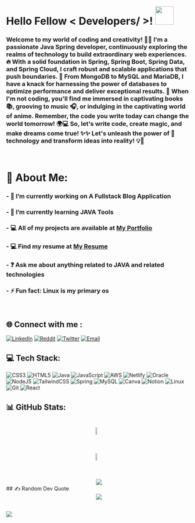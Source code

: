 <h1> Hello Fellow < Developers/ >! <img src = "https://raw.githubusercontent.com/rahulbanerjee26/githubProfileReadmeGenerator/main/gifs/wave.gif" width = 50px height='50px'> </h1>

<!--
### <div align="center">I'm a computer enthusiast 💻 . I love creating websites and I love to explore emerging web technologies. I'm skilled in Java Technologies like JPA, Hibernate, and Spring Tools and I'm trained in SQL. I've built some cool projects. Do check them out. Apart from coding, I love reading books 📚 , listening to music 🎵 , and watching animes. I  💗 talking about creative coding, so don't hesitate to reach out.</div>  
-->

### Welcome to my world of coding and creativity! 👨‍💻 I'm a passionate Java Spring developer, continuously exploring the realms of technology to build extraordinary web experiences. 🔥 With a solid foundation in Spring, Spring Boot, Spring Data, and Spring Cloud, I craft robust and scalable applications that push boundaries. 🌟 From MongoDB to MySQL and MariaDB, I have a knack for harnessing the power of databases to optimize performance and deliver exceptional results. 💪 When I'm not coding, you'll find me immersed in captivating books 📚, grooving to music 🎧, or indulging in the captivating world of anime. Remember, the code you write today can change the world tomorrow! 🌍💻 So, let's write code, create magic, and make dreams come true! ✨✨ Let's unleash the power of 🚀 technology and transform ideas into reality! 💡💪

<br>

# 💫 About Me:

### - 🔭 I’m currently working on A Fullstack Blog Application<br>
### - 🌱 I’m currently learning JAVA Tools<br>
### - 💻 All of my projects are available at <a href="https://dipeshsingh253.github.io/"> My Portfolio </a><br>
### - 💻 Find my resume at <a href="https://drive.google.com/file/d/14RAXZV6gs-0wg2ZfMfqDbH-EHHMlFMdC/view?usp=sharing"> My Resume </a><br>
### - ❓ Ask me about anything related to JAVA and related technologies<br>
### - ⚡ Fun fact: Linux is my primary os<br>

<br>

## 🌐 Connect with me :

[![LinkedIn](https://img.shields.io/badge/LinkedIn-%230077B5.svg?logo=linkedin&logoColor=white)](https://linkedin.com/in/dipesh-singh253)
[![Reddit](https://img.shields.io/badge/Reddit-%23FF4500.svg?logo=Reddit&logoColor=white)](https://reddit.com/user/Similar_Wall_6861)
[![Twitter](https://img.shields.io/badge/Twitter-%231DA1F2.svg?logo=Twitter&logoColor=white)](https://twitter.com/dipeshSingh_253)
[![Email](https://img.shields.io/badge/Mail-%231DA1F2.svg?logo=Gmail&logoColor=white&color=ff0000)](mailto:sinhdipesh@gmail.com)


## 💻 Tech Stack:

![CSS3](https://img.shields.io/badge/css3-%231572B6.svg?style=for-the-badge&logo=css3&logoColor=white) 
![HTML5](https://img.shields.io/badge/html5-%23E34F26.svg?style=for-the-badge&logo=html5&logoColor=white) 
![Java](https://img.shields.io/badge/java-%23ED8B00.svg?style=for-the-badge&logo=java&logoColor=white) 
![JavaScript](https://img.shields.io/badge/javascript-%23323330.svg?style=for-the-badge&logo=javascript&logoColor=%23F7DF1E) 
![AWS](https://img.shields.io/badge/AWS-%23FF9900.svg?style=for-the-badge&logo=amazon-aws&logoColor=white) 
![Netlify](https://img.shields.io/badge/netlify-%23000000.svg?style=for-the-badge&logo=netlify&logoColor=#00C7B7) 
![Oracle](https://img.shields.io/badge/Oracle-F80000?style=for-the-badge&logo=oracle&logoColor=white) 
![NodeJS](https://img.shields.io/badge/node.js-6DA55F?style=for-the-badge&logo=node.js&logoColor=white)
![TailwindCSS](https://img.shields.io/badge/tailwind_css-%23000000.svg?style=for-the-badge&logo=tailwindcss&logoColor=#00C7B7)
![Spring](https://img.shields.io/badge/spring-%236DB33F.svg?style=for-the-badge&logo=spring&logoColor=white) 
![MySQL](https://img.shields.io/badge/mysql-%2300f.svg?style=for-the-badge&logo=mysql&logoColor=white) 
![Canva](https://img.shields.io/badge/Canva-%2300C4CC.svg?style=for-the-badge&logo=Canva&logoColor=white) 
![Notion](https://img.shields.io/badge/Notion-%23000000.svg?style=for-the-badge&logo=notion&logoColor=white)
![Linux](https://img.shields.io/badge/Linux-%23FF9900.svg?style=for-the-badge&logo=linux&logoColor=white)
![Git](https://img.shields.io/badge/Git-FF5733.svg?style=for-the-badge&logo=git&logoColor=white)
![React](https://img.shields.io/badge/react-%23000000.svg?style=for-the-badge&logo=react&logoColor=#00C7B7) 

## 📊 GitHub Stats:

<br>
 
<div style="display: flex; flex-direction: column; justify-content: center; align-items: center; gap: 50px;">
 <div style="display: flex; flex-direction: column; gap: 50px">
   <img width="49.5%" src="https://github-readme-stats.vercel.app/api?username=dipeshsingh253&theme=gotham&count_private=true" />
   <img width="49.5%" src="https://github-readme-streak-stats.herokuapp.com/?user=dipeshsingh253&theme=gotham&hide_border=false" />
 </div>

 <img src="https://github-readme-activity-graph.vercel.app/graph?username=dipeshsingh253&theme=gotham&hide_border=false" />
 
</div>
##  ✍️ Random Dev Quote
  
<br/>
<div align="center">

  <img src="https://quotes-github-readme.vercel.app/api?type=horizontal&theme=radical"/>
  </div>

<br/>  

[![](https://visitcount.itsvg.in/api?id=dipeshsingh253&label=Profile%20Views&pretty=false)](https://visitcount.itsvg.in)

